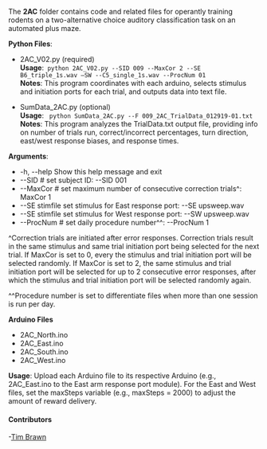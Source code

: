 The **2AC** folder contains code and related files for operantly training rodents on a two-alternative choice auditory classification task on an automated plus maze. 

**Python Files**:   

- 2AC_V02.py (required)      
**Usage**:``` python 2AC_V02.py --SID 009 --MaxCor 2 --SE B6_triple_1s.wav –SW --C5_single_1s.wav --ProcNum 01```  
**Notes**: This program coordinates with each arduino, selects stimulus and initiation ports for each trial, and outputs data into text file.  

- SumData_2AC.py (optional)  
**Usage**: ``` python SumData_2AC.py --F 009_2AC_TrialData_012919-01.txt```  
**Notes**: This program analyzes the TrialData.txt output file, providing info on number of trials run, correct/incorrect percentages, turn direction, east/west response biases, and response times.  

**Arguments**:
- -h, --help 			Show this help message and exit
- --SID #			    set subject ID: --SID 001
- --MaxCor #			set maximum number of consecutive correction trials^: MaxCor 1
- --SE stimfile		set stimulus for East response port: --SE upsweep.wav
- --SE stimfile		set stimulus for West response port: --SW upsweep.wav
- --ProcNum #			set daily procedure number^^: --ProcNum 1

^Correction trials are initiated after error responses. Correction trials result in the same stimulus and same trial initiation port being selected for the next trial. If MaxCor is set to 0, every the stimulus and trial initiation port will be selected randomly.  If MaxCor is set to 2, the same stimulus and trial initiation port will be selected for up to 2 consecutive error responses, after which the stimulus and trial initiation port will be selected randomly again.  

^^Procedure number is set to differentiate files when more than one session is run per day.

**Arduino Files**
- 2AC_North.ino
- 2AC_East.ino
- 2AC_South.ino
- 2AC_West.ino

**Usage**: Upload each Arduino file to its respective Arduino (e.g., 2AC_East.ino to the East arm response port module).  For the East and West files, set the maxSteps variable (e.g., maxSteps = 2000) to adjust the amount of reward delivery.

#### Contributors
-[Tim Brawn](http://www.mit.edu/people/tpbrawn/index.html)
